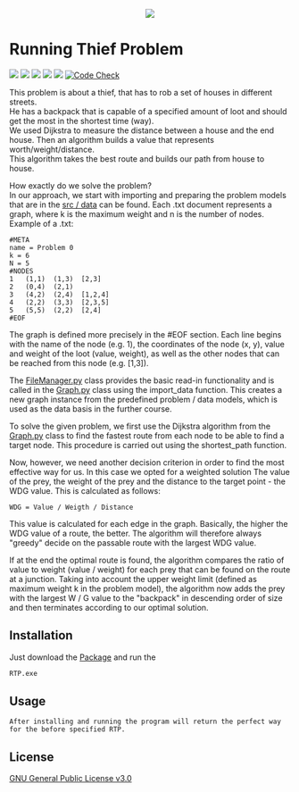 <p align=center><img src="https://media.giphy.com/media/ZIzN7YWNuTUYg/giphy.gif"/></p>

# Running Thief Problem

[![](https://img.shields.io/github/v/release/janmenne/Running-Thief-Problem?style=flat-square)](https://github.com/jmne/Running-Thief-Problem/releases)
[![](https://img.shields.io/github/issues/janmenne/Running-Thief-Problem?style=flat-square)](https://github.com/jmne/Running-Thief-Problem/issues)
[![](https://img.shields.io/github/issues-pr/janmenne/Running-Thief-Problem?style=flat-square)](https://github.com/jmne/Running-Thief-Problem/pulls)
[![](https://img.shields.io/github/license/janmenne/Running-Thief-Problem?style=flat-square)](https://github.com/jmne/Running-Thief-Problem/blob/main/LICENSE)
[![](https://img.shields.io/github/languages/code-size/janmenne/Running-Thief-Problem?style=flat-square)](https://github.com/jmne/Running-Thief-Problem/src)
[![Code Check](https://github.com/janmenne/Running-Thief-Problem/actions/workflows/code-check.yml/badge.svg)](https://github.com/janmenne/Running-Thief-Problem/actions/workflows/code-check.yml)

This problem is about a thief, that has to rob a set of houses in different streets. <br>
He has a backpack that is capable of a specified amount of loot and should get the most in the shortest time (way).<br>
We used Dijkstra to measure the distance between a house and the end house. Then an algorithm builds a value that represents worth/weight/distance. <br>
This algorithm takes the best route and builds our path from house to house.

How exactly do we solve the problem?<br>
In our approach, we start with importing and preparing the problem models that are in the [src / data](src/data)
can be found. Each .txt document represents a graph, where k is the maximum weight and n is the number of nodes.<br>
Example of a .txt:
```
#META
name = Problem 0
k = 6
N = 5
#NODES
1   (1,1)  (1,3)  [2,3]
2   (0,4)  (2,1)  
3   (4,2)  (2,4)  [1,2,4]
4   (2,2)  (3,3)  [2,3,5]
5   (5,5)  (2,2)  [2,4]	
#EOF
```

The graph is defined more precisely in the #EOF section. Each line begins with the name of the node (e.g. 1), the coordinates
of the node (x, y), value and weight of the loot (value, weight), as well as the other nodes that can be reached from this node (e.g. [1,3]).

The [FileManager.py](src/FileManager.py) class provides the basic read-in functionality and is called in the [Graph.py](src/Graph.py) class using the import_data function.
This creates a new graph instance from the predefined problem / data models, which is used as the data basis in the further course.

To solve the given problem, we first use the Dijkstra algorithm from the [Graph.py](src/Graph.py) class to find the fastest route from each node
to be able to find a target node. This procedure is carried out using the shortest_path function.

Now, however, we need another decision criterion in order to find the most effective way for us. In this case we opted for a weighted solution
The value of the prey, the weight of the prey and the distance to the target point - the WDG value. This is calculated as follows:
```
WDG = Value / Weigth / Distance
```
This value is calculated for each edge in the graph. Basically, the higher the WDG value of a route, the better.
The algorithm will therefore always "greedy" decide on the passable route with the largest WDG value.

If at the end the optimal route is found, the algorithm compares the ratio of value to weight (value / weight) for each prey that can be found on the route at a junction.
Taking into account the upper weight limit (defined as maximum weight k in the problem model), the algorithm now adds the prey with the largest W / G value to the "backpack" in descending order of size and then terminates according to our optimal solution.


## Installation

Just download the [Package](https://github.com/janmenne/Running-Thief-Problem/releases/latest) and run the

```bash
RTP.exe
```

## Usage

```
After installing and running the program will return the perfect way for the before specified RTP.
```

## License
[GNU General Public License v3.0](https://github.com/jancodet/Running-Thief-Problem/blob/main/LICENSE)

